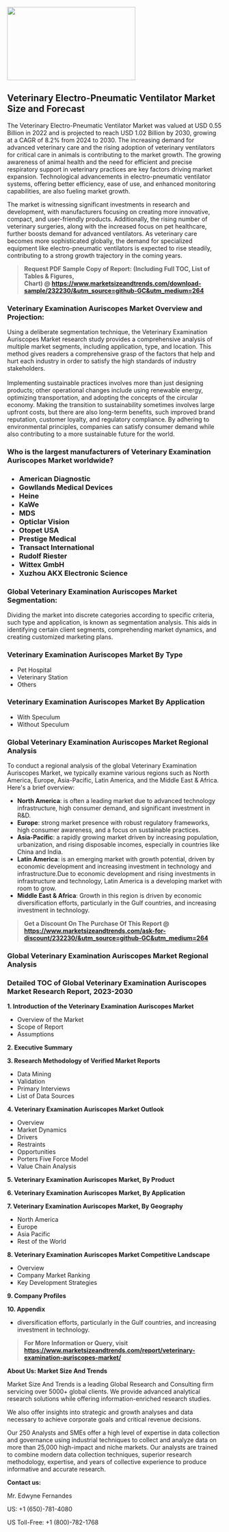 <p><img class="alignnone size-medium wp-image-20088" src="https://ffe5etoiles.com/wp-content/uploads/2024/12/MST1-300x171.png" alt="" width="300" height="171" /></p><h2>Veterinary Electro-Pneumatic Ventilator Market Size and Forecast</h2><p>The Veterinary Electro-Pneumatic Ventilator Market was valued at USD 0.55 Billion in 2022 and is projected to reach USD 1.02 Billion by 2030, growing at a CAGR of 8.2% from 2024 to 2030. The increasing demand for advanced veterinary care and the rising adoption of veterinary ventilators for critical care in animals is contributing to the market growth. The growing awareness of animal health and the need for efficient and precise respiratory support in veterinary practices are key factors driving market expansion. Technological advancements in electro-pneumatic ventilator systems, offering better efficiency, ease of use, and enhanced monitoring capabilities, are also fueling market growth.</p><p>The market is witnessing significant investments in research and development, with manufacturers focusing on creating more innovative, compact, and user-friendly products. Additionally, the rising number of veterinary surgeries, along with the increased focus on pet healthcare, further boosts demand for advanced ventilators. As veterinary care becomes more sophisticated globally, the demand for specialized equipment like electro-pneumatic ventilators is expected to rise steadily, contributing to a strong growth trajectory in the coming years.</p></p><blockquote id="" class=""><strong>Request PDF Sample Copy of Report: (Including Full TOC, List of Tables &amp; Figures, Chart)&nbsp;@&nbsp;<strong><a href="https://www.marketsizeandtrends.com/download-sample/232230/&utm_source=github-GC&utm_medium=264" target="_blank">https://www.marketsizeandtrends.com/download-sample/232230/&utm_source=github-GC&utm_medium=264</a></strong></strong></blockquote><h3 id="" class="">Veterinary Examination Auriscopes Market&nbsp;Overview and Projection:</h3><p id="" class="">Using a deliberate segmentation technique, the Veterinary Examination Auriscopes Market research study provides a comprehensive analysis of multiple market segments, including application, type, and location. This method gives readers a comprehensive grasp of the factors that help and hurt each industry in order to satisfy the high standards of industry stakeholders. <br /> <br />Implementing sustainable practices involves more than just designing products; other operational changes include using renewable energy, optimizing transportation, and adopting the concepts of the circular economy. Making the transition to sustainability sometimes involves large upfront costs, but there are also long-term benefits, such improved brand reputation, customer loyalty, and regulatory compliance. By adhering to environmental principles, companies can satisfy consumer demand while also contributing to a more sustainable future for the world.</p><h3 id="" class="">Who is the largest manufacturers of&nbsp;Veterinary Examination Auriscopes Market worldwide?</h3><h3 class=""><p><ul><li>American Diagnostic </li><li> Gowllands Medical Devices </li><li> Heine </li><li> KaWe </li><li> MDS </li><li> Opticlar Vision </li><li> Otopet USA </li><li> Prestige Medical </li><li> Transact International </li><li> Rudolf Riester </li><li> Wittex GmbH </li><li> Xuzhou AKX Electronic Science</li></ul></p></h3><h3 id="" class="">Global&nbsp;Veterinary Examination Auriscopes Market Segmentation:</h3><p id="" class="">Dividing the market into discrete categories according to specific criteria, such type and application, is known as segmentation analysis. This aids in identifying certain client segments, comprehending market dynamics, and creating customized marketing plans.</p><h3 id="" class="">Veterinary Examination Auriscopes Market&nbsp;By Type</h3><p><p><ul><li>Pet Hospital</li><li> Veterinary Station</li><li> Others</p></li></ul></p></p><h3 id="" class="">Veterinary Examination Auriscopes Market&nbsp;By Application</h3><p class=""><p><ul><li>With Speculum</li><li> Without Speculum</li></ul></p></p><h3 id="" class="">Global Veterinary Examination Auriscopes Market Regional Analysis</h3><p id="" class="">To conduct a regional analysis of the global Veterinary Examination Auriscopes Market, we typically examine various regions such as North America, Europe, Asia-Pacific, Latin America, and the Middle East &amp; Africa. Here's a brief overview:</p><ul><li><strong>North America</strong>: is often a leading market due to advanced technology infrastructure, high consumer demand, and significant investment in R&amp;D.</li><li><strong>Europe</strong>: strong market presence with robust regulatory frameworks, high consumer awareness, and a focus on sustainable practices.</li><li><strong>Asia-Pacific</strong>: a rapidly growing market driven by increasing population, urbanization, and rising disposable incomes, especially in countries like China and India.</li><li><strong>Latin America</strong>: is an emerging market with growth potential, driven by economic development and increasing investment in technology and infrastructure.Due to economic development and rising investments in infrastructure and technology, Latin America is a developing market with room to grow.</li><li><strong>Middle East &amp; Africa</strong>: Growth in this region is driven by economic diversification efforts, particularly in the Gulf countries, and increasing investment in technology.</li></ul><blockquote id="" class=""><strong>Get a Discount On The Purchase Of This Report @ <strong><a href="https://www.marketsizeandtrends.com/ask-for-discount/232230/&utm_source=github-GC&utm_medium=264" target="_blank">https://www.marketsizeandtrends.com/ask-for-discount/232230/&utm_source=github-GC&utm_medium=264</a></strong></strong></blockquote><h3 id="" class="">Global Veterinary Examination Auriscopes Market Regional Analysis</h3><h3 id="" class="">Detailed TOC of Global Veterinary Examination Auriscopes Market Research Report, 2023-2030</h3><p id="" class=""><strong>1. Introduction of the Veterinary Examination Auriscopes Market</strong></p><ul><li>Overview of the Market</li><li>Scope of Report</li><li>Assumptions</li></ul><p id="" class=""><strong>2. Executive Summary</strong></p><p id="" class=""><strong>3. Research Methodology of Verified Market Reports</strong></p><ul><li>Data Mining</li><li>Validation</li><li>Primary Interviews</li><li>List of Data Sources</li></ul><p id="" class=""><strong>4. Veterinary Examination Auriscopes Market Outlook</strong></p><ul><li>Overview</li><li>Market Dynamics</li><li>Drivers</li><li>Restraints</li><li>Opportunities</li><li>Porters Five Force Model</li><li>Value Chain Analysis</li></ul><p id="" class=""><strong>5. Veterinary Examination Auriscopes Market, By Product</strong></p><p id="" class=""><strong>6. Veterinary Examination Auriscopes Market, By Application</strong></p><p id="" class=""><strong>7. Veterinary Examination Auriscopes Market, By Geography</strong></p><ul><li>North America</li><li>Europe</li><li>Asia Pacific</li><li>Rest of the World</li></ul><p id="" class=""><strong>8. Veterinary Examination Auriscopes Market Competitive Landscape</strong></p><ul><li>Overview</li><li>Company Market Ranking</li><li>Key Development Strategies</li></ul><p id="" class=""><strong>9. Company Profiles</strong></p><p id="" class=""><strong>10. Appendix</strong></p><ul><li>diversification efforts, particularly in the Gulf countries, and increasing investment in technology.</li></ul><blockquote id="" class=""><strong>For More Information or Query, visit <strong><strong><a href="https://www.marketsizeandtrends.com/report/veterinary-examination-auriscopes-market/" target="_blank">https://www.marketsizeandtrends.com/report/veterinary-examination-auriscopes-market/</a></strong></strong></strong></blockquote><p id="" class=""><strong>About Us: Market Size And Trends</strong></p><p id="" class="">Market Size And Trends is a leading Global Research and Consulting firm servicing over 5000+ global clients. We provide advanced analytical research solutions while offering information-enriched research studies.</p><p id="" class="">We also offer insights into strategic and growth analyses and data necessary to achieve corporate goals and critical revenue decisions.</p><p id="" class="">Our 250 Analysts and SMEs offer a high level of expertise in data collection and governance using industrial techniques to collect and analyze data on more than 25,000 high-impact and niche markets. Our analysts are trained to combine modern data collection techniques, superior research methodology, expertise, and years of collective experience to produce informative and accurate research.</p><p id="" class=""><strong>Contact us:</strong></p><p id="" class="">Mr. Edwyne Fernandes</p><p id="" class="">US: +1 (650)-781-4080</p><p id="" class="">US Toll-Free: +1 (800)-782-1768</p>
